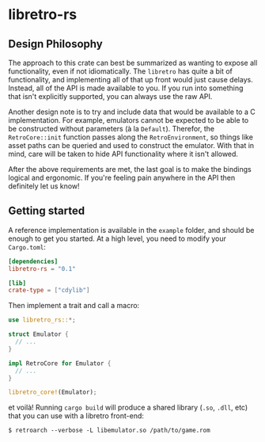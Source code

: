 # libretro-rs

## Design Philosophy

The approach to this crate can best be summarized as wanting to expose all functionality, even if not idiomatically. The `libretro` has quite a bit of functionality, and implementing all of that up front would just cause delays. Instead, all of the API is made available to you. If you run into something that isn't explicitly supported, you can always use the raw API.

Another design note is to try and include data that would be available to a C implementation. For example, emulators cannot be expected to be able to be constructed without parameters (à la `Default`). Therefor, the `RetroCore::init` function passes along the `RetroEnvironment`, so things like asset paths can be queried and used to construct the emulator. With that in mind, care will be taken to hide API functionality where it isn't allowed.

After the above requirements are met, the last goal is to make the bindings logical and ergonomic. If you're feeling pain anywhere in the API then definitely let us know!

## Getting started

A reference implementation is available in the `example` folder, and should be enough to get you started. At a high level, you need to modify your `Cargo.toml`:

```toml
[dependencies]
libretro-rs = "0.1"

[lib]
crate-type = ["cdylib"]
```

Then implement a trait and call a macro:

```rust
use libretro_rs::*;

struct Emulator {
  // ...
}

impl RetroCore for Emulator {
  // ...
}

libretro_core!(Emulator);
```

et voilà! Running `cargo build` will produce a shared library (`.so`, `.dll`, etc) that you can use with a libretro front-end:

```shell
$ retroarch --verbose -L libemulator.so /path/to/game.rom
```
